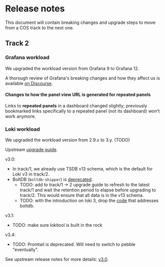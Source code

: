 # Release notes

This document will contain breaking changes and upgrade steps to move from a COS track to the next one.

## Track 2

### Grafana workload

We upgraded the workload version from Grafana 9 to Grafana 12.

A thorough review of Grafana's breaking changes and how they affect us is available [on Discourse](https://discourse.charmhub.io/t/cos-will-start-using-grafana-12-what-changed/18868).

#### Changes to how the panel view URL is generated for repeated panels

Links to **repeated panels** in a dashboard changed slightly; previously bookmarked links specifically to a repeated panel (not its dashboard) won't work anymore.


### Loki workload

We upgraded the workload version from 2.9.x to 3.y. (TODO)

Upstream [upgrade guide](https://grafana.com/docs/loki/latest/setup/upgrade/).

v3.0:
- In track/1, we already use TSDB v13 schema, which is the default for Loki v3 in track/2.
- BoltDB (`boltdb-shipper`) is [deprecated](https://grafana.com/docs/loki/latest/configure/storage/#boltdb-deprecated).
  - TODO: add to track/1 -> 2 upgrade guide to refresh to the latest track/1 and wait the retention period to elapse before upgrading to track/2. This would ensure that all data is in the v13 schema.
  - TODO: with the introduction on loki 3, drop the [code](https://github.com/canonical/loki-k8s-operator/blob/0a1e101729d614aaef1198098d7a2ce7df83f8ea/src/config_builder.py#L137) that addresses boltdb.

v3.1:
- TODO: make sure lokitool is built in the rock

v3.4:
- TODO: Promtail is deprecated. Will need to switch to pebble "eventually".

See upstream release notes for more details: [v3.0](https://grafana.com/docs/loki/latest/release-notes/v3-0/).
